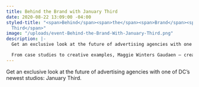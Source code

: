 ```yaml
---
title: Behind the Brand with January Third
date: 2020-08-22 13:09:00 -04:00
styled-title: "<span>Behind</span><span>the</span><span>Brand</span><span>with</span><span>January
  Third</span>"
image: "/uploads/event-Behind-the-Brand-With-January-Third.png"
description: |-
  Get an exclusive look at the future of advertising agencies with one of DC’s newest studios: January Third.

  From case studies to creative examples, Maggie Winters Gaudaen – creative director at January Third – will show you how the team delivers meaningful, effective campaigns for their clients. Join January Third for this Creative Breakfast over Zoom, where you’ll have the opportunity to learn about their vision and process, which builds bold, strategic creative for today’s most innovative brands. And don’t worry — we may be virtual, but you’ll still have a chance to get your questions answered by our great speaker.
---
```


Get an exclusive look at the future of advertising agencies with one of DC’s newest studios: January Third.